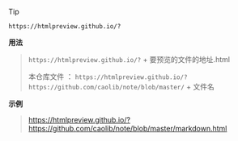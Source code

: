 > [!tip]
>
> `https://htmlpreview.github.io/?`

**用法**

> `https://htmlpreview.github.io/?` + 要预览的文件的地址.html
> 
> 本仓库文件 ： `https://htmlpreview.github.io/?https://github.com/caolib/note/blob/master/` + 文件名

**示例**

> https://htmlpreview.github.io/?https://github.com/caolib/note/blob/master/markdown.html



